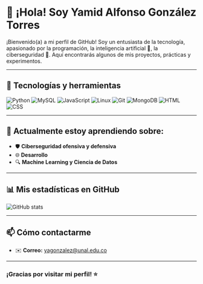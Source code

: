 # 👋 ¡Hola! Soy Yamid Alfonso González Torres

¡Bienvenido(a) a mi perfil de GitHub! Soy un entusiasta de la tecnología, apasionado por la programación, la inteligencia artificial 🤖, la ciberseguridad 🔐. Aquí encontrarás algunos de mis proyectos, prácticas y experimentos.

---

## 🚀 Tecnologías y herramientas
![Python](https://img.shields.io/badge/Python-3776AB?style=flat&logo=python&logoColor=white)
![MySQL](https://img.shields.io/badge/MySQL-4479A1?style=flat&logo=mysql&logoColor=white)
![JavaScript](https://img.shields.io/badge/JavaScript-F7DF1E?style=flat&logo=javascript&logoColor=black)
![Linux](https://img.shields.io/badge/Linux-FCC624?style=flat&logo=linux&logoColor=black)
![Git](https://img.shields.io/badge/Git-F05032?style=flat&logo=git&logoColor=white)
![MongoDB](https://img.shields.io/badge/MongoDB-47A248?style=flat&logo=mongodb&logoColor=white)
![HTML](https://img.shields.io/badge/HTML5-E34F26?style=flat&logo=html5&logoColor=white)
![CSS](https://img.shields.io/badge/CSS3-1572B6?style=flat&logo=css3&logoColor=white)

---

## 🧠 Actualmente estoy aprendiendo sobre:
- 🛡️ **Ciberseguridad ofensiva y defensiva**
- 🌐 **Desarrollo**
- 🔍 **Machine Learning y Ciencia de Datos**

---

## 📊 Mis estadísticas en GitHub
![GitHub stats](https://github-readme-stats.vercel.app/api?username=YamidGT&show_icons=true&theme=default)  

---

## 📫 Cómo contactarme
- ✉️ **Correo:** yagonzalez@unal.edu.co

---

### ¡Gracias por visitar mi perfil! ⭐
